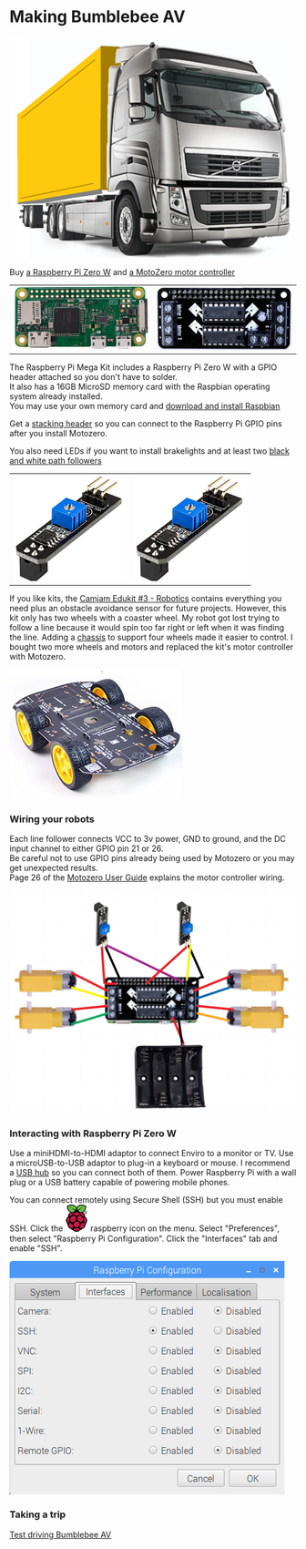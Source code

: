 <h1>Making Bumblebee AV</h1>

<img src="images/semiYel.png">



Buy <a href="https://thepihut.com/collections/raspberry-pi/products/raspberry-pi-zero-w">a Raspberry Pi Zero W</a> and
<a href="https://thepihut.com/products/motozero">a MotoZero motor controller</a>

<table><tr><td>
<img src="images/raspberryPiZero.png" width=300>
  </td><td>
<img src="images/motozero2.png" width=300>
  </td></tr></table>
  
The Raspberry Pi Mega Kit includes a Raspberry Pi Zero W with a GPIO header attached so you don't have to solder.  
It also has a 16GB MicroSD memory card with the Raspbian operating system already installed.  
You may use your own memory card and <a href="https://www.raspberrypi.org/downloads/raspbian/">download and install Raspbian</a>

Get a <a href="https://www.adafruit.com/product/4079?gclid=EAIaIQobChMIn9_Huv_55gIV0RZ9Ch3ndg71EAQYBiABEgLLwvD_BwE">stacking header</a> 
so you can connect to the Raspberry Pi GPIO pins after you install Motozero.

You also need LEDs if you want to install brakelights and at least two <a href="https://www.amazon.com/RobotDyn-tracking-Arduino-projects-Digital/dp/B077SQ1NN4/ref=asc_df_B077SQ1NN4/?tag=&linkCode=df0&hvadid=380200604373&hvpos=1o4&hvnetw=g&hvrand=6984096978951811916&hvpone=&hvptwo=&hvqmt=&hvdev=c&hvdvcmdl=&hvlocint=&hvlocphy=9031390&hvtargid=pla-814806945521&ref=&adgrpid=82910274452&th=1">black and white path followers</a> 

<table><tr><td>
<img src="images/linefollower2.png">
  </td><td>
<img src="images/linefollower2.png">
  </td></tr></table>

If you like kits, the <a href="https://thepihut.com/products/camjam-edukit-3-robotics">Camjam Edukit #3 - Robotics</a>
contains everything you need plus an obstacle avoidance sensor for future projects.  However, this kit only has two wheels with a coaster wheel.  My robot got lost trying to follow a line because it would spin too far right or left when it was finding the line.
Adding a <a href="https://www.amazon.com/Robot-Chassis-Motor-Arduino-Raspberry/dp/B07F759T89/ref=asc_df_B07F759T89/?tag=hyprod-20&linkCode=df0&hvadid=312123579962&hvpos=1o13&hvnetw=g&hvrand=8626614890372170226&hvpone=&hvptwo=&hvqmt=&hvdev=c&hvdvcmdl=&hvlocint=&hvlocphy=9031390&hvtargid=pla-572041604638&psc=1&tag=&ref=&adgrpid=65834404201&hvpone=&hvptwo=&hvadid=312123579962&hvpos=1o13&hvnetw=g&hvrand=8626614890372170226&hvqmt=&hvdev=c&hvdvcmdl=&hvlocint=&hvlocphy=9031390&hvtargid=pla-572041604638">chassis</a> to support four wheels made it easier to control.  I bought two more wheels and motors and replaced the kit's motor controller with Motozero.

<img src="images/robotChassis2.png">

<h3>Wiring your robots</h3>

Each line follower connects VCC to 3v power, GND to ground, and the DC input channel to either GPIO pin 21 or 26.  
Be careful not to use GPIO pins already being used by Motozero or you may get unexpected results.  
Page 26 of the <a href="MotoZero_User_Guide_1.2.pdf">Motozero User Guide</a> explains the motor controller wiring.

<img src="images/wiringPlatooners.png">

<h3>Interacting with Raspberry Pi Zero W</h3>

Use a miniHDMI-to-HDMI adaptor to connect Enviro to a monitor or TV.  Use a microUSB-to-USB adaptor to plug-in a keyboard or mouse.  I recommend a [USB hub](https://www.bestbuy.com/site/insignia-4-port-usb-3-0-hub-black/4333600.p?skuId=4333600&ref=212&loc=1&ref=212&loc=1&gclid=EAIaIQobChMI0_6gr9_P6QIVT-zjBx3WpAuAEAQYBCABEgKemvD_BwE&gclsrc=aw.ds) so you can connect both of them.  Power Raspberry Pi with a wall plug or a USB battery capable of powering mobile phones.

You can connect remotely using Secure Shell (SSH) but you must enable SSH.  Click the <img src="images/raspberry.png" width=40> raspberry icon on the menu.  Select "Preferences", then select "Raspberry Pi Configuration".  Click the "Interfaces" tab and enable "SSH".  

<img src="images/SSH.png">

<h3>Taking a trip</h3>

<a href="">Test driving Bumblebee AV</a>
